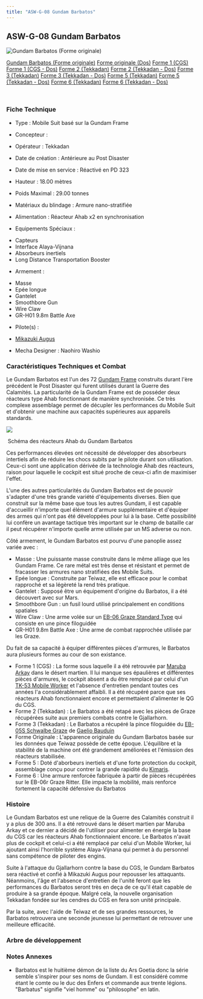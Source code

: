 ```yaml
---
title: "ASW-G-08 Gundam Barbatos"
---
```


ASW-G-08 Gundam Barbatos
------------------------



![Gundam Barbatos (Forme originale)](/images/stories/saga/g-tekketsu/mechas/gundam-barbatos.png)

[Gundam Barbatos (Forme originale)](javascript:change_image_m('images/stories/saga/g-tekketsu/mechas/gundam-barbatos.png');)
[Forme originale (Dos)](javascript:change_image_m('images/stories/saga/g-tekketsu/mechas/gundam-barbatos-dos.png');)
[Forme 1 (CGS)](javascript:change_image_m('images/stories/saga/g-tekketsu/mechas/gundam-barbatos-cgs.png');)
[Forme 1 (CGS - Dos)](javascript:change_image_m('images/stories/saga/g-tekketsu/mechas/gundam-barbatos-cgs-dos.png');)
[Forme 2 (Tekkadan)](javascript:change_image_m('images/stories/saga/g-tekketsu/mechas/gundam-barbatos-tekkadan.png');)
[Forme 2 (Tekkadan - Dos)](javascript:change_image_m('images/stories/saga/g-tekketsu/mechas/gundam-barbatos-tekkadan-dos.png');)
[Forme 3 (Tekkadan)](javascript:change_image_m('images/stories/saga/g-tekketsu/mechas/gundam-barbatos-tekkadan-forme-3.png');)
[Forme 3 (Tekkadan - Dos)](javascript:change_image_m('images/stories/saga/g-tekketsu/mechas/gundam-barbatos-tekkadan-forme-3-dos.png');)
[Forme 5 (Tekkadan)](javascript:change_image_m('images/stories/saga/g-tekketsu/mechas/gundam-barbatos-forme-5.png');)
[Forme 5 (Tekkadan - Dos)](javascript:change_image_m('images/stories/saga/g-tekketsu/mechas/gundam-barbatos-forme-5-dos.png');)
[Forme 6 (Tekkadan)](javascript:change_image_m('images/stories/saga/g-tekketsu/mechas/gundam-barbatos-forme-6.png');)
[Forme 6 (Tekkadan - Dos)](javascript:change_image_m('images/stories/saga/g-tekketsu/mechas/gundam-barbatos-forme-6-dos.png');)

 

### Fiche Technique


- Type : Mobile Suit basé sur la Gundam Frame
  
- Concepteur : 
  
- Opérateur : Tekkadan
  
- Date de création : Antérieure au Post Disaster
  
- Date de mise en service : Réactivé en PD 323
  
- Hauteur : 18.00 mètres
  
- Poids Maximal : 29.00 tonnes
  
- Matériaux du blindage : Armure nano-stratifiée
  
- Alimentation : Réacteur Ahab x2 en synchronisation
  
- Equipements Spéciaux :


* Capteurs
* Interface Alaya-Vijnana
* Absorbeurs inertiels
* Long Distance Transportation Booster


- Armement :


* Masse
* Epée longue
* Gantelet
* Smoothbore Gun
* Wire Claw
* GR-H01 9.8m Battle Axe


- Pilote(s) : 
* [Mikazuki Augus](pd/g-tekketsu/mikazuki-augus.html)





- Mecha Designer : Naohiro Washio


### Caractéristiques Techniques et Combat


Le Gundam Barbatos est l'un des 72 [Gundam Frame](pd/g-tekketsu/gundam-frame.html) construits durant l'ère précédent le Post Disaster qui furent utilisés durant la Guerre des Calamités. La particularité de la Gundam Frame est de posséder deux réacteurs type Ahab fonctionnant de manière synchronisée. Ce très complexe assemblage permet de décupler les performances du Mobile Suit et d'obtenir une machine aux capacités supérieures aux appareils standards. 


![](/images/stories/saga/g-tekketsu/mechas/gundam-barbatos-reacteurs-ahab.jpg)


 Schéma des réacteurs Ahab du Gundam Barbatos


Ces performances élevées ont nécessité de développer des absorbeurs intertiels afin de réduire les chocs subits par le pilote durant son utilisation. Ceux-ci sont une application dérivée de la technologie Ahab des réacteurs, raison pour laquelle le cockpit est situé proche de ceux-ci afin de maximiser l'effet. 


L'une des autres particularités du Gundam Barbatos est de pouvoir s'adapter d'une très grande variété d'équipements diverses. Bien que construit sur la même base que tous les autres Gundam, il est capable d'accueillir n'importe quel élément d'armure supplémentaire et d'équiper des armes qui n'ont pas été développées pour lui à la base. Cette possibilité lui confère un avantage tactique très important sur le champ de bataille car il peut récupérer n'importe quelle arme utilisée par un MS adverse ou non. 


Côté armement, le Gundam Barbatos est pourvu d'une panoplie assez variée avec : 


* Masse : Une puissante masse construite dans le même alliage que les Gundam Frame. Ce rare métal est très dense et résistant et permet de fracasser les armures nano stratifiées des Mobile Suits.
* Epée longue : Construite par Teiwaz, elle est efficace pour le combat rapproché et sa légèreté la rend très pratique.
* Gantelet : Supposé être un équipement d'origine du Barbatos, il a été découvert avec sur Mars.
* Smoothbore Gun : un fusil lourd utilisé principalement en conditions spatiales
* Wire Claw : Une arme volée sur un [EB-06 Graze Standard Type](pd/g-tekketsu/eb-06-graze-standard-type.html) qui consiste en une pince filoguidée
* GR-H01 9.8m Battle Axe : Une arme de combat rapprochée utilisée par les Graze.


Du fait de sa capacité à équiper différentes pièces d'armures, le Barbatos aura plusieurs formes au cour de son existance. 


* Forme 1 (CGS) : La forme sous laquelle il a été retrouvée par [Maruba Arkay](pd/g-tekketsu/maruba-arkay.html) dans le désert martien. Il lui manque ses épaulières et différentes pièces d'armures, le cockpit absent a du être remplacé par celui d'un [TK-53 Mobile Worker](pd/g-tekketsu/tk-53-mobile-worker.html) et l'absence d'entretien pendant toutes ces années l'a considérablement affaibli. Il a été récupéré parce que ses réacteurs Ahab fonctionnaient encore et permettaient d'alimenter le QG du CGS.
* Forme 2 (Tekkadan) : Le Barbatos a été retapé avec les pièces de Graze récupérées suite aux premiers combats contre le Gjallarhorn.
* Forme 3 (Tekkadan) : Le Barbatos a récupéré la pince filoguidée du [EB-05S Schwalbe Graze](pd/g-tekketsu/eb-05s-schwalbe-graze-gaelio.html) de [Gaelio Bauduin](pd/g-tekketsu/gaelio-bauduin.html)
* Forme Originale : L'apparence originale du Gundam Barbatos basée sur les données que Teiwaz possède de cette époque. L'équilibre et la stabilité de la machine ont été grandement améliorées et l'émission des réacteurs stabilisée.
* Forme 5 : Doté d'aborbeurs inertiels et d'une forte protection du cockpit, assemblage conçu pour contrer la grande rapidité du [Kimaris](pd/g-tekketsu/asw-g-66-gundam-kimaris.html).
* Forme 6 : Une armure renforcée fabriquée à partir de pièces récupérées sur le EB-06r Graze Ritter. Elle impacte la mobilité, mais renforce fortement la capacité défensive du Barbatos


### Histoire


Le Gundam Barbatos est une relique de la Guerre des Calamités construit il y a plus de 300 ans. Il a été retrouvé dans le désert martien par Maruba Arkay et ce dernier a décidé de l'utiliser pour alimenter en énergie la base du CGS car les réacteurs Ahab fonctionnaient encore. Le Barbatos n'avait plus de cockpit et celui-ci a été remplacé par celui d'un Mobile Worker, lui ajoutant ainsi l'horrible système Alaya-Vijnana qui permet à du personnel sans compétence de piloter des engins. 


Suite à l'attaque du Gjallarhorn contre la base du CGS, le Gundam Barbatos sera réactivé et confié à Mikazuki Augus pour repousser les attaquants. Néanmoins, l'âge et l'absence d'entretien de l'unité feront que les performances du Barbatos seront très en deça de ce qu'il était capable de produire à sa grande époque. Malgré cela, la nouvelle organisation Tekkadan fondée sur les cendres du CGS en fera son unité principale. 


Par la suite, avec l'aide de Teiwaz et de ses grandes ressources, le Barbatos retrouvera une seconde jeunesse lui permettant de retrouver une meilleure efficacité. 


### Arbre de développement


### Notes Annexes


* Barbatos est le huitième démon de la liste du Ars Goetia donc la série semble s'inspirer pour ses noms de Gundam. Il est considéré comme étant le comte ou le duc des Enfers et commande aux trente légions. "Barbatus" signifie "viel homme" ou "philosophe" en latin.



